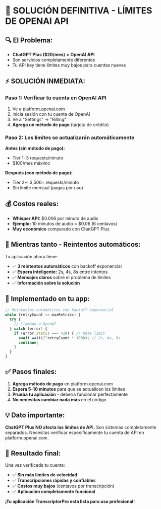 # 🚨 SOLUCIÓN DEFINITIVA - LÍMITES DE OPENAI API

## 🔍 **El Problema:**
- **ChatGPT Plus ($20/mes)** ≠ **OpenAI API**
- Son servicios completamente diferentes
- Tu API key tiene límites muy bajos para cuentas nuevas

## ⚡ **SOLUCIÓN INMEDIATA:**

### **Paso 1: Verificar tu cuenta en OpenAI API**
1. Ve a [platform.openai.com](https://platform.openai.com)
2. Inicia sesión con tu cuenta de OpenAI
3. Ve a "Settings" → "Billing"
4. **Agrega un método de pago** (tarjeta de crédito)

### **Paso 2: Los límites se actualizarán automáticamente**
**Antes (sin método de pago):**
- Tier 1: 3 requests/minuto
- $100/mes máximo

**Después (con método de pago):**
- Tier 2+: 3,500+ requests/minuto
- Sin límite mensual (pagas por uso)

## 💰 **Costos reales:**
- **Whisper API:** $0.006 por minuto de audio
- **Ejemplo:** 10 minutos de audio = $0.06 (6 centavos)
- **Muy económico** comparado con ChatGPT Plus

## 🔧 **Mientras tanto - Reintentos automáticos:**
Tu aplicación ahora tiene:
- ✅ **3 reintentos automáticos** con backoff exponencial
- ✅ **Espera inteligente:** 2s, 4s, 8s entre intentos
- ✅ **Mensajes claros** sobre el problema de límites
- ✅ **Información sobre la solución**

## 🎯 **Implementado en tu app:**

```typescript
// Reintentos automáticos con backoff exponencial
while (retryCount <= maxRetries) {
  try {
    // Llamada a OpenAI
  } catch (error) {
    if (error.status === 429) { // Rate limit
      await wait(2^retryCount * 1000); // 2s, 4s, 8s
      continue;
    }
  }
}
```

## ✅ **Pasos finales:**
1. **Agrega método de pago** en platform.openai.com
2. **Espera 5-10 minutos** para que se actualicen los límites
3. **Prueba tu aplicación** - debería funcionar perfectamente
4. **No necesitas cambiar nada más** en el código

## 💡 **Dato importante:**
**ChatGPT Plus NO afecta los límites de API.** Son sistemas completamente separados. Necesitas verificar específicamente tu cuenta de API en platform.openai.com.

## 🎉 **Resultado final:**
Una vez verificada tu cuenta:
- ✅ **Sin más límites de velocidad**
- ✅ **Transcripciones rápidas y confiables**
- ✅ **Costos muy bajos** (centavos por transcripción)
- ✅ **Aplicación completamente funcional**

**¡Tu aplicación TranscriptorPro está lista para uso profesional!**
